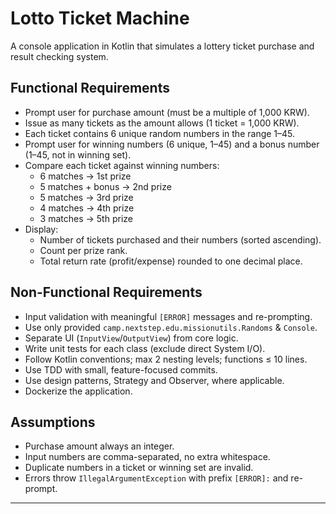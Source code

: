 # Lotto Ticket Machine

A console application in Kotlin that simulates a lottery ticket purchase and result checking system.

## Functional Requirements
- Prompt user for purchase amount (must be a multiple of 1,000 KRW).
- Issue as many tickets as the amount allows (1 ticket = 1,000 KRW).
- Each ticket contains 6 unique random numbers in the range 1–45.
- Prompt user for winning numbers (6 unique, 1–45) and a bonus number (1–45, not in winning set).
- Compare each ticket against winning numbers:
    - 6 matches → 1st prize
    - 5 matches + bonus → 2nd prize
    - 5 matches       → 3rd prize
    - 4 matches       → 4th prize
    - 3 matches       → 5th prize
- Display:
    - Number of tickets purchased and their numbers (sorted ascending).
    - Count per prize rank.
    - Total return rate (profit/expense) rounded to one decimal place.

## Non-Functional Requirements
- Input validation with meaningful `[ERROR]` messages and re-prompting.
- Use only provided `camp.nextstep.edu.missionutils.Randoms` & `Console`.
- Separate UI (`InputView`/`OutputView`) from core logic.
- Write unit tests for each class (exclude direct System I/O).
- Follow Kotlin conventions; max 2 nesting levels; functions ≤ 10 lines.
- Use TDD with small, feature-focused commits.
- Use design patterns, Strategy and Observer, where applicable.
- Dockerize the application.

## Assumptions
- Purchase amount always an integer.
- Input numbers are comma-separated, no extra whitespace.
- Duplicate numbers in a ticket or winning set are invalid.
- Errors throw `IllegalArgumentException` with prefix `[ERROR]:` and re-prompt.

---
